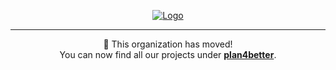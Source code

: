 <p align="center">
  <a href="https://github.com/plan4better">
   <img src="https://assets.plan4better.de/img/logo/plan4better_standard.png" alt="Logo">
  </a>
</p>

---

<p align="center">
  🚀 This organization has moved! <br />
  You can now find all our projects under <a href="https://github.com/plan4better"><strong>plan4better</strong></a>.
</p>

